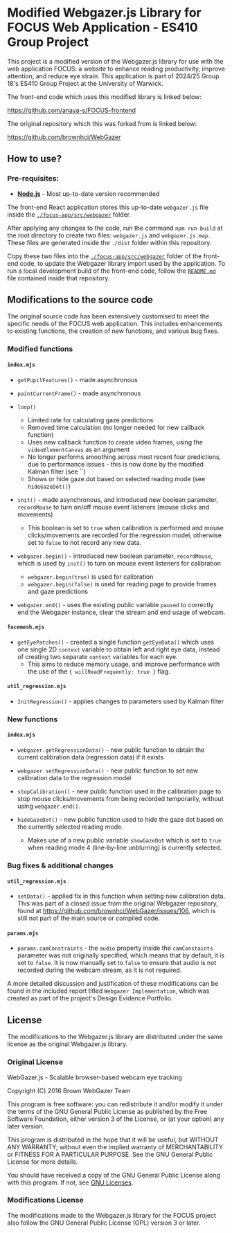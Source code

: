 # Modified Webgazer.js Library for FOCUS Web Application - ES410 Group Project

This project is a modified version of the Webgazer.js library for use with the web application FOCUS: a website to enhance reading productivity, improve attention, and reduce eye strain. This application is part of 2024/25 Group 18's ES410 Group Project at the University of Warwick.

The front-end code which uses this modified library is linked below:

https://github.com/anaya-s/FOCUS-frontend

The original repository which this was forked from is linked below:

https://github.com/brownhci/WebGazer

## How to use?

### Pre-requisites:

- [**Node.js**](https://nodejs.org/en/) - Most up-to-date version recommended

The front-end React application stores this up-to-date `webgazer.js` file inside the [`./focus-app/src/webgazer`](https://github.com/anaya-s/FOCUS-frontend/tree/main/focus-app/src/webgazer)  folder.

After applying any changes to the code, run the command `npm run build` at the root directory to create two files: `webgazer.js` and `webgazer.js.map`. These files are generated inside the `./dist` folder within this repository.

Copy these two files into the [`./focus-app/src/webgazer`](https://github.com/anaya-s/FOCUS-frontend/tree/main/focus-app/src/webgazer)  folder of the front-end code, to update the Webgazer library import used by the application. To run a local development build of the front-end code, follow the [`README.md`](https://github.com/anaya-s/FOCUS-frontend/blob/main/README.md) file contained inside that repository.

## Modifications to the source code

The original source code has been extensively customised to meet the specific needs of the FOCUS web application. This includes enhancements to existing functions, the creation of new functions, and various bug fixes.

### Modified functions

#### `index.mjs`

- `getPupilFeatures()` - made asynchronous
- `paintCurrentFrame()` - made asynchronous
- `loop()`
    - Limited rate for calculating gaze predictions
    - Removed time calculation (no longer needed for new callback function)
    - Uses new callback function to create video frames, using the `videoElementCanvas` as an argument
    - No longer performs smoothing across most recent four predictions, due to performance issues - this is now done by the modified Kalman filter (see ``)
    - Shows or hide gaze dot based on selected reading mode (see `hideGazeDot()`)
- `init()` - made asynchronous, and introduced new boolean parameter, `recordMouse` to turn on/off mouse event listeners (mouse clicks and movements)
    - This boolean is set to `true` when calibration is performed and mouse clicks/movements are recorded for the regression model, otherwise set to `false` to not record any new data.

- `webgazer.begin()` - introduced new boolean parameter, `recordMouse`, which is used by `init()` to turn on mouse event listeners for calibration
    - `webgazer.begin(true)` is used for calibration
    - `webgazer.begin(false)` is used for reading page to provide frames and gaze predictions

- `webgazer.end()` - uses the existing public variable `paused` to correctly end the Webgazer instance, clear the stream and end usage of webcam.

#### `facemesh.mjs`

- `getEyePatches()` - created a single function `getEyeData()` which uses one single 2D `context` variable to obtain left and right eye data, instead of creating two separate `context` variables for each eye.
    - This aims to reduce memory usage, and improve performance with the use of the `{ willReadFrequently: true }` flag.

<!-- #### `ridgeWeightedReg.mjs`

- `predict()` - make gaze predictions asynchronous for this type of regression model used in the front-end app (weighted ridge) -->

#### `util_regression.mjs`

- `InitRegression()` - applies changes to parameters used by Kalman filter

### New functions

#### `index.mjs`

- `webgazer.getRegressionData()` - new public function to obtain the current calibration data (regression data) if it exists

- `webgazer.setRegressionData()` - new public function to set new calibration data to the regression model

- `stopCalibration()` - new public function used in the calibration page to stop mouse clicks/movements from being recorded temporarily, without using `webgazer.end()`.

- `hideGazeDot()` - new public function used to hide the gaze dot based on the currently selected reading mode.
    - Makes use of a new public variable `showGazeDot` which is set to `true` when reading mode 4 (line-by-line unblurring) is currently selected.

### Bug fixes & additional changes

#### `util_regression.mjs`

- `setData()` - applied fix in this function when setting new calibration data. This was part of a closed issue from the original Webgazer repository, found at https://github.com/brownhci/WebGazer/issues/106, which is still not part of the main source or compiled code. 

#### `params.mjs`

- `params.camConstraints` - the `audio` property inside the `camConstaints` parameter was not originally specified, which means that by default, it is set to `false`. It is now manually set to `false` to ensure that audio is not recorded during the webcam stream, as it is not required.

A more detailed discussion and justification of these modifications can be found in the included report titled `Webgazer Implementation`, which was created as part of the project's Design Evidence Portfolio.

## License

The modifications to the Webgazer.js library are distributed under the same license as the original Webgazer.js library.

### Original License

WebGazer.js - Scalable browser-based webcam eye tracking

Copyright (C) 2016 Brown WebGazer Team

This program is free software: you can redistribute it and/or modify it under the terms of the GNU General Public License as published by the Free Software Foundation, either version 3 of the License, or (at your option) any later version.

This program is distributed in the hope that it will be useful, but WITHOUT ANY WARRANTY; without even the implied warranty of MERCHANTABILITY or FITNESS FOR A PARTICULAR PURPOSE. See the GNU General Public License for more details.

You should have received a copy of the GNU General Public License along with this program. If not, see [GNU Licenses](http://www.gnu.org/licenses/).

### Modifications License

The modifications made to the Webgazer.js library for the FOCUS project also follow the GNU General Public License (GPL) version 3 or later.